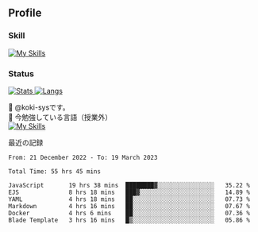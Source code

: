 ## Profile
### Skill
[![My Skills](https://skillicons.dev/icons?i=html,css,javascript,php,java,nodejs,react,bootstrap,docker,laravel,git,github,githubactions,materialui&theme=dark)](https://skillicons.dev)<br>
### Status
[![Stats](https://github-readme-stats.vercel.app/api?username=koki-sys&count_private=true&show_icons=true)
![Langs](https://github-readme-stats.vercel.app/api/top-langs/?username=koki-sys&layout=compact)](https://github.com/koki-sys)

👋 @koki-sysです。<br/>
🌱 今勉強している言語（授業外）<br/>
[![My Skills](https://skillicons.dev/icons?i=typescript,react,golang&theme=dark)](https://skillicons.dev)


<!---
koki-sys/koki-sys is a ✨ special ✨ repository because its `README.md` (this file) appears on your GitHub profile.
You can click the Preview link to take a look at your changes.
--->

最近の記録
<!--START_SECTION:waka-->

```text
From: 21 December 2022 - To: 19 March 2023

Total Time: 55 hrs 45 mins

JavaScript       19 hrs 38 mins  ████████▓░░░░░░░░░░░░░░░░   35.22 %
EJS              8 hrs 18 mins   ███▓░░░░░░░░░░░░░░░░░░░░░   14.89 %
YAML             4 hrs 18 mins   ██░░░░░░░░░░░░░░░░░░░░░░░   07.73 %
Markdown         4 hrs 16 mins   ██░░░░░░░░░░░░░░░░░░░░░░░   07.67 %
Docker           4 hrs 6 mins    ██░░░░░░░░░░░░░░░░░░░░░░░   07.36 %
Blade Template   3 hrs 16 mins   █▒░░░░░░░░░░░░░░░░░░░░░░░   05.86 %
```

<!--END_SECTION:waka-->
